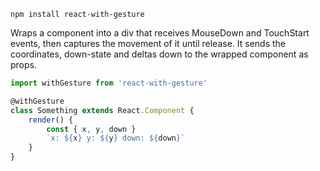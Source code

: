     npm install react-with-gesture
    
Wraps a component into a div that receives MouseDown and TouchStart events, then captures the movement of it until release. It sends the coordinates, down-state and deltas down to the wrapped component as props.

```jsx
import withGesture from 'react-with-gesture'

@withGesture
class Something extends React.Component {
    render() {
        const { x, y, down }
        `x: ${x} y: ${y} down: ${down}`
    }
}
```


